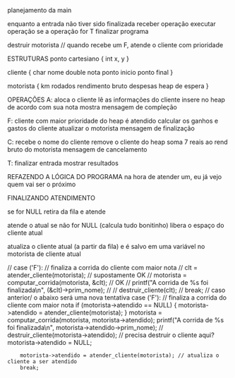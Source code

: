 planejamento da main

enquanto a entrada não tiver sido finalizada
    receber operação
    executar operação
    se a operação for T
        finalizar programa

destruir motorista
// quando recebe um F, atende o cliente com prioridade

ESTRUTURAS
ponto cartesiano {
    int x, y
}

cliente {
    char nome
    double nota
    ponto inicio
    ponto final
}

motorista {
    km rodados
    rendimento bruto
    despesas
    heap de espera
}

OPERAÇÕES
A:
aloca o cliente
lê as informações do cliente 
insere no heap de acordo com sua nota
mostra mensagem de compleção

F:
cliente com maior prioridade do heap é atendido
calcular os ganhos e gastos do cliente
atualizar o motorista
mensagem de finalização

C:
recebe o nome do cliente
remove o cliente do heap
soma 7 reais ao rend bruto do motorista
mensagem de cancelamento

T: 
finalizar entrada
mostrar resultados

REFAZENDO A LÓGICA DO PROGRAMA
na hora de atender um, eu já vejo quem vai ser o próximo


FINALIZANDO ATENDIMENTO

se for NULL
    retira da fila e atende

atende o atual se não for NULL (calcula tudo bonitinho)
libera o espaço do cliente atual

atualiza o cliente atual (a partir da fila)
e é salvo em uma variável no motorista de cliente atual

// case ('F'): // finaliza a corrida do cliente com maior nota
        //     clt = atender_cliente(motorista); // supostamente OK
        //     motorista = computar_corrida(motorista, &clt); // OK
        //     printf("A corrida de %s foi finalizada\n", (&clt)->prim_nome);
        //     // destruir_cliente(clt);
        //     break; // caso anterior/ o abaixo será uma nova tentativa
    case ('F'): // finaliza a corrida do cliente com maior nota
        if (motorista->atendido == NULL) {
            motorista->atendido = atender_cliente(motorista);
        }
        motorista = computar_corrida(motorista, motorista->atendido);
        printf("A corrida de %s foi finalizada\n", motorista->atendido->prim_nome);
        // destruir_cliente(motorista->atendido); // precisa destruir o cliente aqui?
        motorista->atendido = NULL;
        
        motorista->atendido = atender_cliente(motorista); // atualiza o cliente a ser atendido
        break;

      